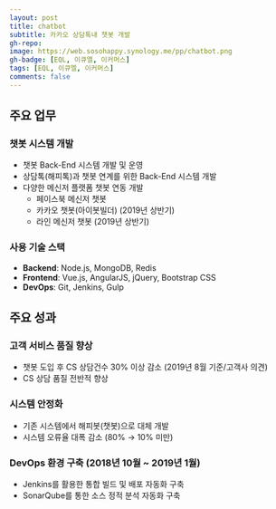 ```yaml
---
layout: post
title: chatbot
subtitle: 카카오 상담톡내 챗봇 개발
gh-repo:
image: https://web.sosohappy.synology.me/pp/chatbot.png
gh-badge: [EQL, 이큐엘, 이커머스]
tags: [EQL, 이큐엘, 이커머스]
comments: false
---
```


## 주요 업무

### 챗봇 시스템 개발

- 챗봇 Back-End 시스템 개발 및 운영
- 상담톡(해피톡)과 챗봇 연계를 위한 Back-End 시스템 개발
- 다양한 메신저 플랫폼 챗봇 연동 개발
  - 페이스북 메신저 챗봇
  - 카카오 챗봇(아이봇빌더) (2019년 상반기)
  - 라인 메신저 챗봇 (2019년 상반기)

### 사용 기술 스택

- **Backend**: Node.js, MongoDB, Redis
- **Frontend**: Vue.js, AngularJS, jQuery, Bootstrap CSS
- **DevOps**: Git, Jenkins, Gulp

## 주요 성과

### 고객 서비스 품질 향상

- 챗봇 도입 후 CS 상담건수 30% 이상 감소 (2019년 8월 기준/고객사 의견)
- CS 상담 품질 전반적 향상

### 시스템 안정화

- 기존 시스템에서 해피봇(챗봇)으로 대체 개발
- 시스템 오류율 대폭 감소 (80% → 10% 미만)

### DevOps 환경 구축 (2018년 10월 ~ 2019년 1월)

- Jenkins를 활용한 통합 빌드 및 배포 자동화 구축
- SonarQube를 통한 소스 정적 분석 자동화 구축
